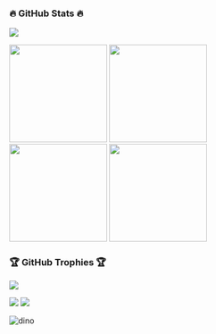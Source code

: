 
### 🔥 GitHub Stats 🔥
<img src="https://user-images.githubusercontent.com/73097560/115834477-dbab4500-a447-11eb-908a-139a6edaec5c.gif">

<span>[<img src="https://github-readme-stats.vercel.app/api?username=BaoKhanh1233&theme=radical&hide_border=false&include_all_commits=false&count_private=false" height="175">](https://github-readme-stats.vercel.app/api?username=BaoKhanh1233)</span>
<span>[<img src="https://github-profile-summary-cards.vercel.app/api/cards/profile-details?username=BaoKhanh1233&theme=radical&hide" height="175">](https://github-readme-stats.vercel.app/api?username=BaoKhanh1233)</span>
<span>[<img src="https://github-readme-streak-stats.herokuapp.com/?user=BaoKhanh1233&theme=radical&hide_border=false" height="175">](https://github-readme-streak-stats.herokuapp.com/?user=BaoKhanh1233)</span>
<span>[<img src="https://github-readme-stats.vercel.app/api/top-langs/?username=BaoKhanh1233&theme=radical&hide_border=false&include_all_commits=false&count_private=false&layout=compact" height="175">](https://github-readme-stats.vercel.app/api/top-langs/?username=BaoKhanh1233)</span>

### 🏆 GitHub Trophies 🏆
<img src="https://user-images.githubusercontent.com/73097560/115834477-dbab4500-a447-11eb-908a-139a6edaec5c.gif">

![](https://github-trophies.vercel.app/?username=BaoKhanh1233&theme=radical&no-frame=false&no-bg=false&margin-w=4)
[![](https://visitcount.itsvg.in/api?id=BaoKhanh1233&icon=0&color=0)](https://visitcount.itsvg.in)

![dino](https://user-images.githubusercontent.com/97834507/179945110-997ae11a-1e40-4d79-b89e-53c1e8cbd64b.gif)
